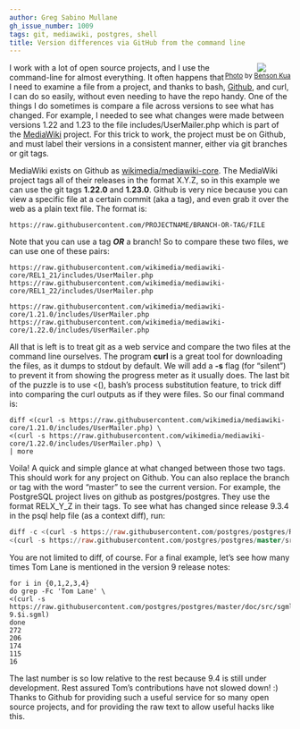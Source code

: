 ```yaml
---
author: Greg Sabino Mullane
gh_issue_number: 1009
tags: git, mediawiki, postgres, shell
title: Version differences via GitHub from the command line
---
```


<div class="separator" style="clear: both; float:right; text-align: center;"><a href="/blog/2014/07/09/version-differences-via-github-from/image-0.jpeg" imageanchor="1" style="clear: right; margin-bottom: 1em; margin-left: 1em;"><img border="0" src="/blog/2014/07/09/version-differences-via-github-from/image-0.jpeg"/></a><br/><small><a href="https://flic.kr/p/7pSEW1">Photo</a> by <a href="https://www.flickr.com/photos/bensonkua/">Benson Kua</a></small></div>

I work with a lot of open source projects, and I use the command-line for almost everything. It often happens that I need to examine a file from a project, and thanks to bash, [Github](https://github.com/), and curl, I can do so easily, without even needing to have the repo handy. One of the things I do sometimes is compare a file across versions to see what has changed. For example, I needed to see what changes were made between versions 1.22 and 1.23 to the file includes/UserMailer.php which is part of the [MediaWiki](https://www.mediawiki.org/wiki/MediaWiki) project. For this trick to work, the project must be on Github, and must label their versions in a consistent manner, either via git branches or git tags.

MediaWiki exists on Github as [wikimedia/mediawiki-core](https://github.com/wikimedia/mediawiki-core). The MediaWiki project tags all of their releases in the format X.Y.Z, so in this example we can use the git tags **1.22.0** and **1.23.0**. Github is very nice because you can view a specific file at a certain commit (aka a tag), and even grab it over the web as a plain text file. The format is:

```nohighlight
https://raw.githubusercontent.com/PROJECTNAME/BRANCH-OR-TAG/FILE
```

Note that you can use a tag ***OR*** a branch! So to compare these two files, we can use one of these pairs:

```nohighlight
https://raw.githubusercontent.com/wikimedia/mediawiki-core/REL1_21/includes/UserMailer.php
https://raw.githubusercontent.com/wikimedia/mediawiki-core/REL1_22/includes/UserMailer.php

https://raw.githubusercontent.com/wikimedia/mediawiki-core/1.21.0/includes/UserMailer.php
https://raw.githubusercontent.com/wikimedia/mediawiki-core/1.22.0/includes/UserMailer.php
```

All that is left is to treat git as a web service and compare the two files at the command line ourselves. The program **curl** is a great tool for downloading the files, as it dumps to stdout by default. We will add a **-s** flag (for “silent”) to prevent it from showing the progress meter as it usually does. The last bit of the puzzle is to use <(), bash’s process substitution feature, to trick diff into comparing the curl outputs as if they were files. So our final command is:

```nohighlight
diff <(curl -s https://raw.githubusercontent.com/wikimedia/mediawiki-core/1.21.0/includes/UserMailer.php) \
<(curl -s https://raw.githubusercontent.com/wikimedia/mediawiki-core/1.22.0/includes/UserMailer.php) \
| more
```

Voila! A quick and simple glance at what changed between those two tags. This should work for any project on Github. You can also replace the branch or tag with the word “master” to see the current version. For example, the PostgreSQL project lives on github as postgres/postgres. They use the format RELX_Y_Z in their tags. To see what has changed since release 9.3.4 in the psql help file (as a context diff), run:

```sql
diff -c <(curl -s https://raw.githubusercontent.com/postgres/postgres/REL9_3_4/src/bin/psql/help.c) \
<(curl -s https://raw.githubusercontent.com/postgres/postgres/master/src/bin/psql/help.c)
```

You are not limited to diff, of course. For a final example, let’s see how many times Tom Lane is mentioned in the version 9 release notes:

```nohighlight
for i in {0,1,2,3,4}
do grep -Fc 'Tom Lane' \
<(curl -s https://raw.githubusercontent.com/postgres/postgres/master/doc/src/sgml/release-9.$i.sgml)
done
272
206
174
115
16
```

The last number is so low relative to the rest because 9.4 is still under development. Rest assured Tom’s contributions have not slowed down! :) Thanks to Github for providing such a useful service for so many open source projects, and for providing the raw text to allow useful hacks like this.
